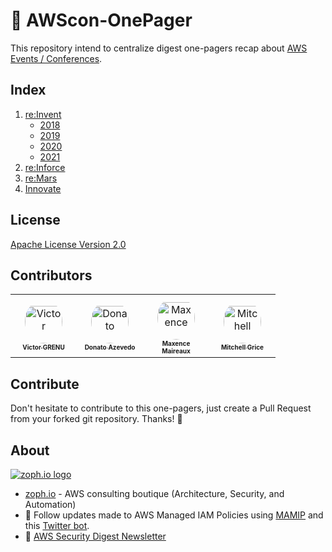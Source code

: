 # 📝 AWScon-OnePager

This repository intend to centralize digest one-pagers recap about [AWS Events / Conferences](https://aws.amazon.com/events/).

## Index

1. [re:Invent](https://reinvent.awsevents.com/)
   - [2018](reinvent/reinvent-2018.md)
   - [2019](reinvent/reinvent-2019.md)
   - [2020](reinvent/reinvent-2020.md)
   - [2021](reinvent/reinvent-2021.md)
2. [re:Inforce](https://reinforce.awsevents.com/)
3. [re:Mars](https://remars.amazonevents.com/)
4. [Innovate](https://aws.amazon.com/events/aws-innovate/)

## License

[Apache License Version 2.0](LICENSE)

## Contributors

<table>
<tr>
    <td align="center" style="word-wrap: break-word; width: 90.0; height: 90.0">
        <a href=https://github.com/z0ph>
            <img src=https://avatars.githubusercontent.com/u/20846187?v=4 width="60;"  style="border-radius:50%;align-items:center;justify-content:center;overflow:hidden;padding-top:10px" alt=Victor GRENU/>
            <br />
            <sub style="font-size:10px"><b>Victor GRENU</b></sub>
        </a>
    </td>
    <td align="center" style="word-wrap: break-word; width: 90.0; height: 90.0">
        <a href=https://github.com/donatoaz>
            <img src=https://avatars.githubusercontent.com/u/127527?v=4 width="60;"  style="border-radius:50%;align-items:center;justify-content:center;overflow:hidden;padding-top:10px" alt=Donato Azevedo/>
            <br />
            <sub style="font-size:10px"><b>Donato Azevedo</b></sub>
        </a>
    </td>
    <td align="center" style="word-wrap: break-word; width: 90.0; height: 90.0">
        <a href=https://github.com/flemzord>
            <img src=https://avatars.githubusercontent.com/u/1952914?v=4 width="60;"  style="border-radius:50%;align-items:center;justify-content:center;overflow:hidden;padding-top:10px" alt=Maxence Maireaux/>
            <br />
            <sub style="font-size:10px"><b>Maxence Maireaux</b></sub>
        </a>
    </td>
    <td align="center" style="word-wrap: break-word; width: 90.0; height: 90.0">
        <a href=https://github.com/gricey432>
            <img src=https://avatars.githubusercontent.com/u/1611345?v=4 width="60;"  style="border-radius:50%;align-items:center;justify-content:center;overflow:hidden;padding-top:10px" alt=Mitchell Grice/>
            <br />
            <sub style="font-size:10px"><b>Mitchell Grice</b></sub>
        </a>
    </td>
</tr>
</table>


## Contribute

Don't hesitate to contribute to this one-pagers, just create a Pull Request from your forked git repository. Thanks! 🤝

## About

[![zoph.io logo](https://zoph.io/img/logo-right.png)](https://zoph.io)

- [zoph.io](https://zoph.io) - AWS consulting boutique (Architecture, Security, and Automation)
- :mag_right: Follow updates made to AWS Managed IAM Policies using [MAMIP](https://github.com/z0ph/MAMIP) and this [Twitter bot](https://twitter.com/mamip_aws).
- :love_letter: [AWS Security Digest Newsletter](http://asd.zoph.io)
